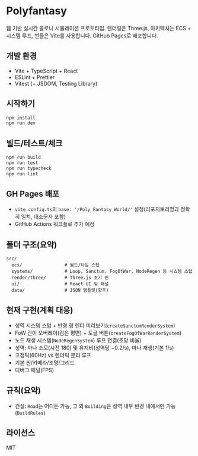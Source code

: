 # Polyfantasy

웹 기반 실시간 콜로니 시뮬레이션 프로토타입. 렌더링은 Three.js, 아키텍처는 ECS + 시스템 루프, 번들은 Vite를 사용합니다. GitHub Pages로 배포합니다.

## 개발 환경
- Vite + TypeScript + React
- ESLint + Prettier
- Vitest (+ JSDOM, Testing Library)

## 시작하기
```bash
npm install
npm run dev
```

## 빌드/테스트/체크
```bash
npm run build
npm run test
npm run typecheck
npm run lint
```

## GH Pages 배포
- `vite.config.ts`의 `base: '/Poly_Fantasy_World/'` 설정(리포지토리명과 정확히 일치, 대소문자 포함)
- GitHub Actions 워크플로 추가 예정

## 폴더 구조(요약)
```
src/
  ecs/                # 월드/타임 스텁
  systems/            # Loop, Sanctum, FogOfWar, NodeRegen 등 시스템 스텁
  render/three/       # Three.js 초기 씬
  ui/                 # React UI 및 패널
  data/               # JSON 템플릿(향후)
```

## 현재 구현(계획 대응)
- 성역 시스템 스텁 + 반경 링 렌더 미리보기(`createSanctumRenderSystem`)
- FoW 간이 오버레이(검은 평면) + 토글 버튼(`createFogOfWarRenderSystem`)
- 노드 재생 시스템(`NodeRegenSystem`) 루프 연결(초당 비율)
- 성역: 마나 소모(시전 180) 및 유지비(성역당 −0.2/s), 마나 재생(기본 1/s)
- 고정틱(60Hz) vs 렌더틱 분리 루프
- 기본 씬/카메라/조명/그리드
- 디버그 패널(FPS)

## 규칙(요약)
- 건설: `Road`는 어디든 가능, 그 외 `Building`은 성역 내부 반경 내에서만 가능 (`BuildRules`)

## 라이선스
MIT


